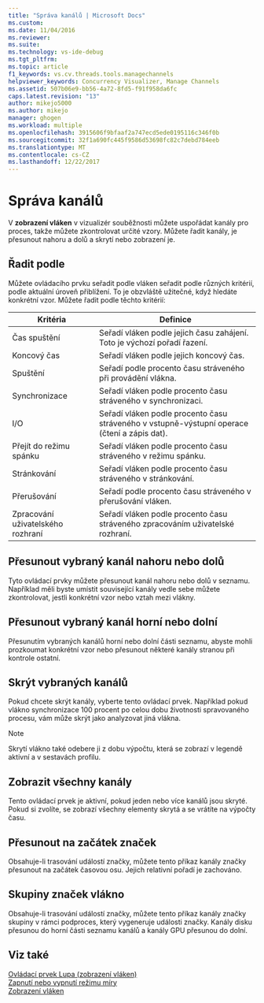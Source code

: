```yaml
---
title: "Správa kanálů | Microsoft Docs"
ms.custom: 
ms.date: 11/04/2016
ms.reviewer: 
ms.suite: 
ms.technology: vs-ide-debug
ms.tgt_pltfrm: 
ms.topic: article
f1_keywords: vs.cv.threads.tools.managechannels
helpviewer_keywords: Concurrency Visualizer, Manage Channels
ms.assetid: 507b06e9-bb56-4a72-8fd5-f91f958da6fc
caps.latest.revision: "13"
author: mikejo5000
ms.author: mikejo
manager: ghogen
ms.workload: multiple
ms.openlocfilehash: 3915606f9bfaaf2a747ecd5ede0195116c346f0b
ms.sourcegitcommit: 32f1a690fc445f9586d53698fc82c7debd784eeb
ms.translationtype: MT
ms.contentlocale: cs-CZ
ms.lasthandoff: 12/22/2017
---
```

# <a name="manage-channels"></a>Správa kanálů
V **zobrazení vláken** v vizualizér souběžnosti můžete uspořádat kanály pro proces, takže můžete zkontrolovat určité vzory. Můžete řadit kanály, je přesunout nahoru a dolů a skrytí nebo zobrazení je.  
  
## <a name="sort-by"></a>Řadit podle  
 Můžete ovládacího prvku seřadit podle vláken seřadit podle různých kritérií, podle aktuální úroveň přiblížení. To je obzvláště užitečné, když hledáte konkrétní vzor. Můžete řadit podle těchto kritérií:  
  
|Kritéria|Definice|  
|--------------|----------------|  
|Čas spuštění|Seřadí vláken podle jejich času zahájení. Toto je výchozí pořadí řazení.|  
|Koncový čas|Seřadí vláken podle jejich koncový čas.|  
|Spuštění|Seřadí podle procento času stráveného při provádění vlákna.|  
|Synchronizace|Seřadí vláken podle procento času stráveného v synchronizaci.|  
|I/O|Seřadí vláken podle procento času stráveného v vstupně-výstupní operace (čtení a zápis dat).|  
|Přejít do režimu spánku|Seřadí vláken podle procento času stráveného v režimu spánku.|  
|Stránkování|Seřadí vláken podle procento času stráveného v stránkování.|  
|Přerušování|Seřadí podle procento času stráveného v přerušování vláken.|  
|Zpracování uživatelského rozhraní|Seřadí vláken podle procento času stráveného zpracováním uživatelské rozhraní.|  
  
## <a name="move-selected-channel-up-or-down"></a>Přesunout vybraný kanál nahoru nebo dolů  
 Tyto ovládací prvky můžete přesunout kanál nahoru nebo dolů v seznamu. Například měli byste umístit související kanály vedle sebe můžete zkontrolovat, jestli konkrétní vzor nebo vztah mezi vlákny.  
  
## <a name="move-selected-channel-to-top-or-bottom"></a>Přesunout vybraný kanál horní nebo dolní  
 Přesunutím vybraných kanálů horní nebo dolní části seznamu, abyste mohli prozkoumat konkrétní vzor nebo přesunout některé kanály stranou při kontrole ostatní.  
  
## <a name="hide-selected-channels"></a>Skrýt vybraných kanálů  
 Pokud chcete skrýt kanály, vyberte tento ovládací prvek. Například pokud vlákno synchronizace 100 procent po celou dobu životnosti spravovaného procesu, vám může skrýt jako analyzovat jiná vlákna.  
  
> [!NOTE]
>  Skrytí vlákno také odebere ji z dobu výpočtu, která se zobrazí v legendě aktivní a v sestavách profilu.  
  
## <a name="show-all-channels"></a>Zobrazit všechny kanály  
 Tento ovládací prvek je aktivní, pokud jeden nebo více kanálů jsou skryté. Pokud si zvolíte, se zobrazí všechny elementy skrytá a se vrátíte na výpočty času.  
  
## <a name="move-markers-to-top"></a>Přesunout na začátek značek  
 Obsahuje-li trasování událostí značky, můžete tento příkaz kanály značky přesunout na začátek časovou osu. Jejich relativní pořadí je zachováno.  
  
## <a name="group-markers-by-thread"></a>Skupiny značek vlákno  
 Obsahuje-li trasování událostí značky, můžete tento příkaz kanály značky skupiny v rámci podproces, který vygeneruje události značky.  Kanály disku přesunou do horní části seznamu kanálů a kanály GPU přesunou do dolní.  
  
## <a name="see-also"></a>Viz také  
 [Ovládací prvek Lupa (zobrazení vláken)](../profiling/zoom-control-threads-view.md)   
 [Zapnutí nebo vypnutí režimu míry](../profiling/measure-mode-on-off.md)   
 [Zobrazení vláken](../profiling/threads-view-parallel-performance.md)